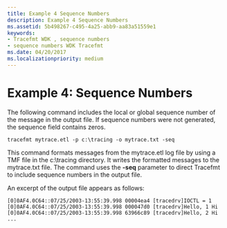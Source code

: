 ```yaml
---
title: Example 4 Sequence Numbers
description: Example 4 Sequence Numbers
ms.assetid: 5b498267-c495-4a25-abb9-aa83a51559e1
keywords:
- Tracefmt WDK , sequence numbers
- sequence numbers WDK Tracefmt
ms.date: 04/20/2017
ms.localizationpriority: medium
---
```


# Example 4: Sequence Numbers


The following command includes the local or global sequence number of the message in the output file. If sequence numbers were not generated, the sequence field contains zeros.

```
tracefmt mytrace.etl -p c:\tracing -o mytrace.txt -seq
```

This command formats messages from the mytrace.etl log file by using a TMF file in the c:\\tracing directory. It writes the formatted messages to the mytrace.txt file. The command uses the **-seq** parameter to direct Tracefmt to include sequence numbers in the output file.

An excerpt of the output file appears as follows:

```text
[0]0AF4.0C64::07/25/2003-13:55:39.998 00004ea4 [tracedrv]IOCTL = 1
[0]0AF4.0C64::07/25/2003-13:55:39.998 000047d0 [tracedrv]Hello, 1 Hi
[0]0AF4.0C64::07/25/2003-13:55:39.998 63966c89 [tracedrv]Hello, 2 Hi
...
```

